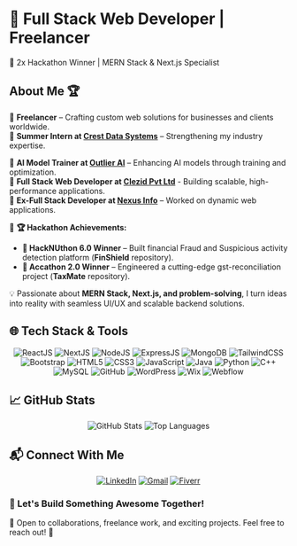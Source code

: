 # 🚀 Full Stack Web Developer | Freelancer
🌟 2x Hackathon Winner | MERN Stack & Next.js Specialist  

## About Me 🏆

🔹 **Freelancer** – Crafting custom web solutions for businesses and clients worldwide.  
🔹 **Summer Intern at [Crest Data Systems](https://www.linkedin.com/company/crest-data/)** – Strengthening my industry expertise. 

🔹 **AI Model Trainer at [Outlier AI](https://www.linkedin.com/company/try-outlier/)** – Enhancing AI models through training and optimization.  
🔹 **Full Stack Web Developer at [Clezid Pvt Ltd](https://www.linkedin.com/company/clezid/)** - Building scalable, high-performance applications.  
🔹 **Ex-Full Stack Developer at [Nexus Info](https://www.linkedin.com/company/nexus-software-pvt-ltd/)** – Worked on dynamic web applications.  

🎉 **🏆 Hackathon Achievements:**  
- **🥇 HackNUthon 6.0 Winner** – Built financial Fraud and Suspicious activity detection platform (**FinShield** repository).  
- **🥇 Accathon 2.0 Winner** – Engineered a cutting-edge gst-reconciliation project (**TaxMate** repository).  

💡 Passionate about **MERN Stack, Next.js, and problem-solving**, I turn ideas into reality with seamless UI/UX and scalable backend solutions.  

## 🌐 Tech Stack & Tools
<div align="center">
  
 ![ReactJS](https://img.icons8.com/external-tal-revivo-color-tal-revivo/48/000000/external-react-a-javascript-library-for-building-user-interfaces-logo-color-tal-revivo.png)
  ![NextJS](https://img.icons8.com/color/48/ffffff/nextjs.png)
  ![NodeJS](https://img.icons8.com/color/48/000000/nodejs.png)
  ![ExpressJS](https://img.icons8.com/fluency/48/000000/node-js.png)
  ![MongoDB](https://img.icons8.com/color/48/000000/mongodb.png)
  ![TailwindCSS](https://upload.wikimedia.org/wikipedia/commons/thumb/d/d5/Tailwind_CSS_Logo.svg/48px-Tailwind_CSS_Logo.png)
  ![Bootstrap](https://img.icons8.com/color/48/000000/bootstrap.png)
  ![HTML5](https://img.icons8.com/color/48/000000/html-5--v1.png)
  ![CSS3](https://img.icons8.com/color/48/000000/css3.png)
  ![JavaScript](https://img.icons8.com/color/48/000000/javascript--v1.png)
  ![Java](https://img.icons8.com/color/48/000000/java-coffee-cup-logo--v1.png)
  ![Python](https://img.icons8.com/color/48/000000/python--v1.png)
  ![C++](https://img.icons8.com/color/48/000000/c-plus-plus-logo.png)
  ![MySQL](https://img.icons8.com/color/48/000000/mysql-logo.png)
  ![GitHub](https://img.icons8.com/glyph-neue/48/ffffff/github.png)
  ![WordPress](https://img.icons8.com/color/48/000000/wordpress.png)
  ![Wix](https://img.icons8.com/?size=45&id=cQfKnWABsKk9&format=png&color=ffffff)
  ![Webflow](https://img.icons8.com/color/48/000000/webflow.png)
 
</div>

## 📈 GitHub Stats
<div align="center">

  ![GitHub Stats](https://github-readme-stats.vercel.app/api?username=your-github-username&show_icons=true&theme=radical)
  ![Top Languages](https://github-readme-stats.vercel.app/api/top-langs/?username=your-github-username&layout=compact&theme=radical)

</div>

## 📬 Connect With Me
<div align="center">

[![LinkedIn](https://img.icons8.com/color/48/000000/linkedin.png)](https://linkedin.com/in/your-profile)
[![Gmail](https://img.icons8.com/color/48/000000/gmail-new.png)](mailto:your-email@gmail.com)
[![Fiverr](https://img.icons8.com/external-those-icons-flat-those-icons/48/000000/external-fiverr-social-media-those-icons-flat-those-icons.png)](https://www.fiverr.com/your-profile)

</div>

### 🤝 Let's Build Something Awesome Together!  
💌 Open to collaborations, freelance work, and exciting projects. Feel free to reach out! 🚀
